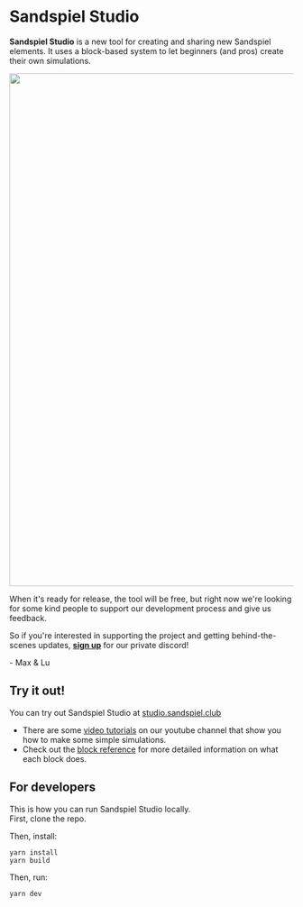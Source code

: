 # Sandspiel Studio
**Sandspiel Studio** is a new tool for creating and sharing new Sandspiel elements. It uses a block-based system to let beginners (and pros) create their own simulations.

<p align="center">
  <image width=910 src="https://user-images.githubusercontent.com/15892272/181479503-c113dc32-29a8-4132-b2bf-1cd69c34bdbe.png">
</p>

When it's ready for release, the tool will be free, but right now we're looking for some kind people to support our development process and give us feedback.

So if you're interested in supporting the project and getting behind-the-scenes updates, [**sign up**](https://sandspiel.gumroad.com/l/studio-early-access) for our private discord!

\- Max & Lu

## Try it out!
You can try out Sandspiel Studio at [studio.sandspiel.club](https://studio.sandspiel.club)

* There are some [video tutorials](https://youtube.com/playlist?list=PLbzBHnZDGRtJXntkpuuZYVQZDU9yPCDI-) on our youtube channel that show you how to make some simple simulations.
* Check out the [block reference](https://github.com/MaxBittker/sandspiel-studio/blob/main/docs/blocks.md) for more detailed information on what each block does.

## For developers

This is how you can run Sandspiel Studio locally.<br>
First, clone the repo.

Then, install:
```
yarn install
yarn build
```

Then, run:
```
yarn dev
```
